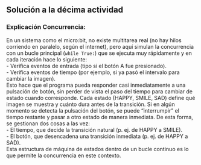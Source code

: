 ##  Solución a la décima actividad   
### Explicación Concurrencia:  
En un sistema como el micro:bit, no existe multitarea real (no hay hilos corriendo en paralelo, según el internet), pero aquí simulan la concurrencia con un bucle principal (```while True:```) que se ejecuta muy 
rápidamente y en cada iteración hace lo siguiente:  
    - Verifica eventos de entrada (tipo si el botón A fue presionado).  
    - Verifica eventos de tiempo (por ejemplo, si ya pasó el intervalo para cambiar la imagen).  
Esto hace que el programa pueda responder casi inmediatamente a una pulsación de botón, sin perder de vista el paso del tiempo para cambiar de estado cuando corresponde. 
Cada estado (HAPPY, SMILE, SAD) define qué imagen se muestra y cuánto dura antes de la transición. Si en algún momento se detecta la pulsación del botón, se puede “interrumpir” el tiempo restante y pasar
a otro estado de manera inmediata. De esta forma, se gestionan dos cosas a las vez:  
    -  El tiempo, que decide la transición natural (p. ej. de HAPPY a SMILE).  
    - El botón, que desencadena una transición inmediata (p. ej. de HAPPY a SAD).  
Esta estructura de máquina de estados dentro de un bucle continuo es lo que permite la concurrencia en este contexto.   
